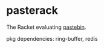 pasterack
=========

The Racket evaluating [pastebin](http://www.pasterack.org).

pkg dependencies: ring-buffer, redis
